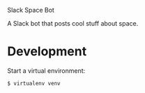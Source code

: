 Slack Space Bot

A Slack bot that posts cool stuff about space.

# Development

Start a virtual environment: 

    $ virtualenv venv

